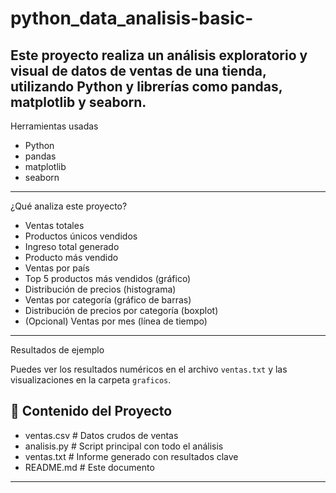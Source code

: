 # python_data_analisis-basic-
Este proyecto realiza un análisis exploratorio y visual de datos de ventas de una tienda, utilizando Python y librerías como pandas, matplotlib y seaborn.
---

 Herramientas usadas

- Python
- pandas
- matplotlib
- seaborn

---
 ¿Qué analiza este proyecto?

- Ventas totales
- Productos únicos vendidos
- Ingreso total generado
- Producto más vendido
- Ventas por país
- Top 5 productos más vendidos (gráfico)
- Distribución de precios (histograma)
- Ventas por categoría (gráfico de barras)
- Distribución de precios por categoría (boxplot)
- (Opcional) Ventas por mes (línea de tiempo)

---

Resultados de ejemplo

Puedes ver los resultados numéricos en el archivo `ventas.txt` y las visualizaciones en la carpeta `graficos`.

## 📁 Contenido del Proyecto

- ventas.csv # Datos crudos de ventas
- analisis.py # Script principal con todo el análisis
- ventas.txt # Informe generado con resultados clave
- README.md # Este documento

---
